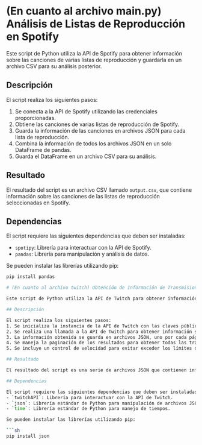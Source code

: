 #  (En cuanto al archivo main.py) Análisis de Listas de Reproducción en Spotify

Este script de Python utiliza la API de Spotify para obtener información sobre las canciones de varias listas de reproducción y guardarla en un archivo CSV para su análisis posterior.

## Descripción

El script realiza los siguientes pasos:
1. Se conecta a la API de Spotify utilizando las credenciales proporcionadas.
2. Obtiene las canciones de varias listas de reproducción de Spotify.
3. Guarda la información de las canciones en archivos JSON para cada lista de reproducción.
4. Combina la información de todos los archivos JSON en un solo DataFrame de pandas.
5. Guarda el DataFrame en un archivo CSV para su análisis.

## Resultado

El resultado del script es un archivo CSV llamado `output.csv`, que contiene información sobre las canciones de las listas de reproducción seleccionadas en Spotify.

## Dependencias

El script requiere las siguientes dependencias que deben ser instaladas:
- `spotipy`: Librería para interactuar con la API de Spotify.
- `pandas`: Librería para manipulación y análisis de datos.

Se pueden instalar las librerías utilizando pip:

```sh
pip install pandas

# (En cuanto al archivo twitch) Obtención de Información de Transmisiones en Directo de Twitch

Este script de Python utiliza la API de Twitch para obtener información sobre las transmisiones en directo en español y guarda los resultados en archivos JSON para su análisis posterior.

## Descripción

El script realiza los siguientes pasos:
1. Se inicializa la instancia de la API de Twitch con las claves pública y secreta proporcionadas.
2. Se realiza una llamada a la API de Twitch para obtener información sobre las transmisiones en directo en español.
3. La información obtenida se guarda en archivos JSON, uno por cada página de resultados.
4. Se maneja la paginación de los resultados para obtener todas las transmisiones disponibles.
5. Se incluye un control de velocidad para evitar exceder los límites de la API de Twitch.

## Resultado

El resultado del script es una serie de archivos JSON que contienen información detallada sobre las transmisiones en directo de Twitch en español.

## Dependencias

El script requiere las siguientes dependencias que deben ser instaladas:
- `twitchAPI`: Librería para interactuar con la API de Twitch.
- `json`: Librería estándar de Python para manipulación de archivos JSON.
- `time`: Librería estándar de Python para manejo de tiempos.

Se pueden instalar las librerías utilizando pip:

```sh
pip install json
